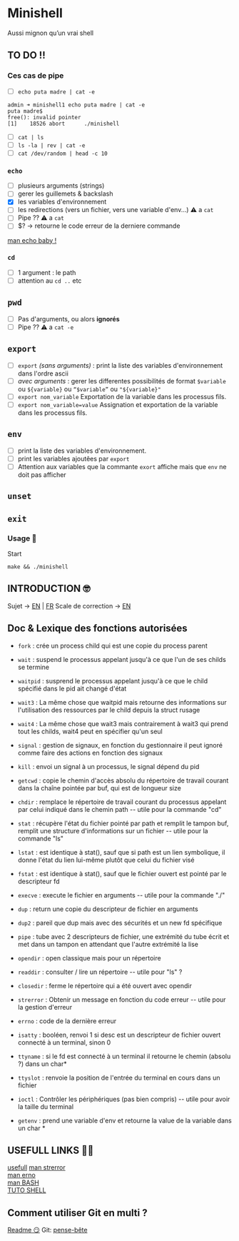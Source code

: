 # Minishell
Aussi mignon qu’un vrai shell

## TO DO !!

### Ces cas de pipe

- [ ] ```echo puta madre | cat -e```
```
admin ➜ minishell1 echo puta madre | cat -e
puta madre$
free(): invalid pointer
[1]    18526 abort      ./minishell
```
- [ ] ```cat | ls```
- [ ] ```ls -la | rev | cat -e```
- [ ] ```cat /dev/random | head -c 10```

### ```echo```

- [ ] plusieurs arguments (strings)
- [ ] gerer les guillemets & backslash
- [x] les variables d'environnement
- [ ] les redirections (vers un fichier, vers une variable d'env...) ⚠️ a ```cat```
- [ ] Pipe ?? ⚠️ a ```cat```
- [ ] $? -> retourne le code erreur de la derniere commande

[man echo baby !](http://marionpatrick.free.fr/man_html/html/tuto_shell.html#chp3.3.2.3)

### ```cd```

- [ ] 1 argument : le path
- [ ] attention au ```cd ..``` etc

## ```pwd```

- [ ] Pas d'arguments, ou alors **ignorés**
- [ ] Pipe ?? ⚠️ a ```cat -e```

## ```export```

- [ ] ```export``` *(sans arguments)* : print la liste des variables d'environnement dans l'ordre ascii
- [ ] *avec arguments* : gerer les differentes possibilités de format ```$variable``` ou ```${variable}``` ou ```“$variable”``` ou ```"${variable}"```
- [ ] ```export nom_variable``` Exportation de la variable dans les processus fils.
- [ ] ```export nom_variable=value``` Assignation et exportation de la variable dans les processus fils.

## ```env```

- [ ] print la liste des variables d'environnement.
- [ ] print les variables ajoutêes par ```export```
- [ ] Attention aux variables que la commante ```exort``` affiche mais que ```env``` ne doit pas afficher

## ```unset```
## ```exit```


### Usage 🧐

Start
```
make && ./minishell
```

## INTRODUCTION 🤓

Sujet -> [EN](https://github.com/tinaserra/minishell/blob/master/links/minishell_en.pdf) | [FR](https://github.com/tinaserra/minishell/blob/master/links/minishell_fr.pdf)
Scale de correction -> [EN](https://github.com/tinaserra/minishell/blob/master/links/scale)

## Doc & Lexique des fonctions autorisées

* ```fork``` : crée un process child qui est une copie du process parent

* ```wait``` : suspend le processus appelant jusqu'à ce que l'un de ses childs se termine

* ```waitpid``` : susprend le processus appelant jusqu'à ce que le child spécifié dans le pid ait changé d'état

* ```wait3``` : La même chose que waitpid mais retourne des informations sur l'utilisation des ressources par le child depuis la struct rusage

* ```wait4``` : La même chose que wait3 mais contrairement à wait3 qui prend tout les childs, wait4 peut en spécifier qu'un seul

* ```signal``` : gestion de signaux, en fonction du gestionnaire il peut ignoré comme faire des actions en fonction des signaux

* ```kill``` : envoi un signal à un processus, le signal dépend du pid

* ```getcwd``` : copie le chemin d'accès absolu du répertoire de travail courant dans la chaîne pointée par buf, qui est de longueur size

* ```chdir``` : remplace le répertoire de travail courant du processus appelant par celui indiqué dans le chemin path -- utile pour la commande "cd"

* ```stat``` : récupère l'état du fichier pointé par path et remplit le tampon buf, remplit une structure d'informations sur un fichier -- utile pour la commande "ls"

* ```lstat``` : est identique à stat(), sauf que si path est un lien symbolique, il donne l'état du lien lui-même plutôt que celui du fichier visé

* ```fstat``` : est identique à stat(), sauf que le fichier ouvert est pointé par le descripteur fd

* ```execve``` : execute le fichier en arguments -- utile pour la commande "./"

* ```dup``` : return une copie du descripteur de fichier en arguments

* ```dup2``` : pareil que dup mais avec des sécurités et un new fd spécifique

* ```pipe``` : tube avec 2 descripteurs de fichier, une extrémité du tube écrit et met dans un tampon en attendant que l'autre extrémité la lise

* ```opendir``` : open classique mais pour un répertoire

* ```readdir``` : consulter / lire un répertoire -- utile pour "ls" ?

* ```closedir``` : ferme le répertoire qui a été ouvert avec opendir

* ```strerror``` : Obtenir un message en fonction du code erreur -- utile pour la gestion d'erreur

* ```errno``` : code de la dernière erreur

* ```isatty``` : booléen, renvoi 1 si desc est un descripteur de fichier ouvert connecté à un terminal, sinon 0

* ```ttyname``` : si le fd est connecté à un terminal il retourne le chemin (absolu ?) dans un char*

* ```ttyslot``` : renvoie la position de l'entrée du terminal en cours dans un fichier

* ```ioctl``` : Contrôler les périphériques (pas bien compris) -- utile pour avoir la taille du terminal

* ```getenv``` : prend une variable d'env et retourne la value de la variable dans un char *


## USEFULL LINKS 🤙🏼

[usefull](https://github.com/lucielebriquer)
[man strerror](http://manpagesfr.free.fr/man/man3/strerror.3.html)</br>
[man erno](http://manpagesfr.free.fr/man/man3/errno.3.html)</br>
[man BASH](http://manpagesfr.free.fr/man/man1/bash.1.html)</br>
[TUTO SHELL](http://marionpatrick.free.fr/man_html/html/tuto_shell.html)

## Comment utiliser Git en multi ?

[Readme 😏](https://github.com/tinaserra/minishell/blob/master/links/git.md)
Git: [pense-bête](http://www.letuyau.net/2012/09/git-pense-bete/)